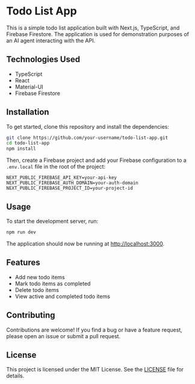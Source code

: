 # Todo List App

This is a simple todo list application built with Next.js, TypeScript, and Firebase Firestore. The application is used for demonstration purposes of an AI agent interacting with the API.

## Technologies Used

- TypeScript
- React
- Material-UI
- Firebase Firestore

## Installation

To get started, clone this repository and install the dependencies:

```bash
git clone https://github.com/your-username/todo-list-app.git
cd todo-list-app
npm install
```

Then, create a Firebase project and add your Firebase configuration to a `.env.local` file in the root of the project:

```
NEXT_PUBLIC_FIREBASE_API_KEY=your-api-key
NEXT_PUBLIC_FIREBASE_AUTH_DOMAIN=your-auth-domain
NEXT_PUBLIC_FIREBASE_PROJECT_ID=your-project-id
```

## Usage

To start the development server, run:

```bash
npm run dev
```

The application should now be running at [http://localhost:3000](http://localhost:3000).

## Features

- Add new todo items
- Mark todo items as completed
- Delete todo items
- View active and completed todo items

## Contributing

Contributions are welcome! If you find a bug or have a feature request, please open an issue or submit a pull request.

## License

This project is licensed under the MIT License. See the [LICENSE](LICENSE) file for details.
